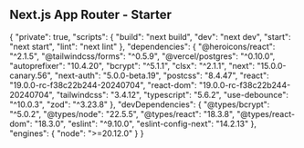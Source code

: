 ## Next.js App Router - Starter

{
  "private": true,
  "scripts": {
    "build": "next build",
    "dev": "next dev",
    "start": "next start",
    "lint": "next lint"
  },
  "dependencies": {
    "@heroicons/react": "^2.1.5",
    "@tailwindcss/forms": "^0.5.9",
    "@vercel/postgres": "^0.10.0",
    "autoprefixer": "10.4.20",
    "bcrypt": "^5.1.1",
    "clsx": "^2.1.1",
    "next": "15.0.0-canary.56",
    "next-auth": "5.0.0-beta.19",
    "postcss": "8.4.47",
    "react": "19.0.0-rc-f38c22b244-20240704",
    "react-dom": "19.0.0-rc-f38c22b244-20240704",
    "tailwindcss": "3.4.12",
    "typescript": "5.6.2",
    "use-debounce": "^10.0.3",
    "zod": "^3.23.8"
  },
  "devDependencies": {
    "@types/bcrypt": "^5.0.2",
    "@types/node": "22.5.5",
    "@types/react": "18.3.8",
    "@types/react-dom": "18.3.0",
    "eslint": "^9.10.0",
    "eslint-config-next": "14.2.13"
  },
  "engines": {
    "node": ">=20.12.0"
  }
}
